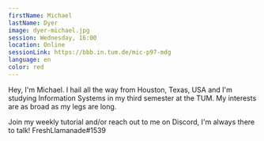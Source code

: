 ```yaml
---
firstName: Michael
lastName: Dyer
image: dyer-michael.jpg
session: Wednesday, 16:00
location: Online
sessionLink: https://bbb.in.tum.de/mic-p97-mdg
language: en
color: red
---
```


Hey, I'm Michael. I hail all the way from Houston, Texas, USA and I'm studying Information Systems 
in my third semester at the TUM. My interests are as broad as my legs are long. 

Join my weekly tutorial and/or reach out to me on Discord, I'm always there to talk! FreshLlamanade#1539
